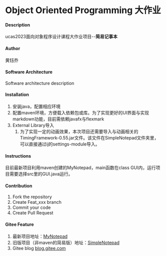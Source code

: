 # Object Oriented Programming 大作业

#### Description
ucas2023面向对象程序设计课程大作业项目--**简易记事本**

#### Author
黄钰乔

#### Software Architecture
Software architecture description

#### Installation

1. 安装java，配置相应环境
2. 配置maven环境，方便载入依赖包或库。为了实现更好的UI界面与实现markdown功能，目前需依赖javafx与flexmark
3. External Library导入
    1. 为了实现一定的动画效果，本次项目还需要导入与动画相关的TimingFramework-0.55.jar文件。该文件在SimpleNotepad文件夹里，可以直接通过ij的settings-module导入。

#### Instructions

目前最新项目利用maven创建的MyNotepad，main函数在class GUI内，运行项目需要选择src里的GUI.java运行。

#### Contribution

1.  Fork the repository
2.  Create Feat_xxx branch
3.  Commit your code
4.  Create Pull Request


#### Gitee Feature

1.  最新项目地址：[MyNotepad](https://gitee.com/iris10026/object-oriented-programming/tree/master/ProjectWork/MyNotepad)
2.  旧版项目（非maven的简易版）地址：[SimpleNotepad](https://gitee.com/iris10026/object-oriented-programming/tree/master/ProjectWork/SimpleNotepad)
3.  Gitee blog [blog.gitee.com](https://blog.gitee.com)